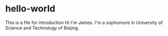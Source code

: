 # hello-world
This is a file for introduction
Hi I'm James.
I'm a sophomore in University of Science and Technology of Beijing.
